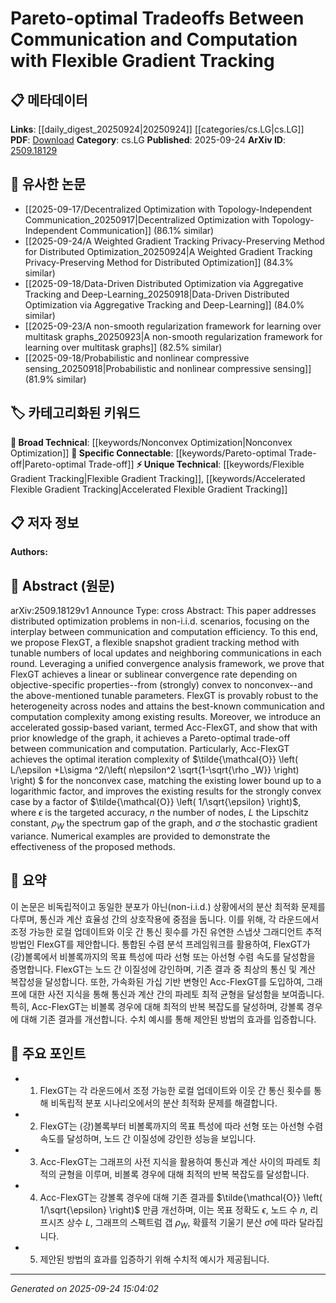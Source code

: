 <!-- KEYWORD_LINKING_METADATA:
{
  "processed_timestamp": "2025-09-24T15:04:02.281271",
  "vocabulary_version": "1.0",
  "selected_keywords": [
    "Flexible Gradient Tracking",
    "Accelerated Flexible Gradient Tracking",
    "Pareto-optimal Trade-off",
    "Nonconvex Optimization"
  ],
  "rejected_keywords": [],
  "similarity_scores": {
    "Flexible Gradient Tracking": 0.8,
    "Accelerated Flexible Gradient Tracking": 0.78,
    "Pareto-optimal Trade-off": 0.75,
    "Nonconvex Optimization": 0.7
  },
  "extraction_method": "AI_prompt_based",
  "budget_applied": true,
  "candidates_json": {
    "candidates": [
      {
        "surface": "FlexGT",
        "canonical": "Flexible Gradient Tracking",
        "aliases": [
          "FlexGT"
        ],
        "category": "unique_technical",
        "rationale": "FlexGT is a novel method introduced in the paper, offering a unique approach to distributed optimization.",
        "novelty_score": 0.85,
        "connectivity_score": 0.65,
        "specificity_score": 0.9,
        "link_intent_score": 0.8
      },
      {
        "surface": "Acc-FlexGT",
        "canonical": "Accelerated Flexible Gradient Tracking",
        "aliases": [
          "Acc-FlexGT"
        ],
        "category": "unique_technical",
        "rationale": "Acc-FlexGT is an accelerated variant of FlexGT, providing a specific enhancement to the method.",
        "novelty_score": 0.8,
        "connectivity_score": 0.6,
        "specificity_score": 0.88,
        "link_intent_score": 0.78
      },
      {
        "surface": "Pareto-optimal trade-off",
        "canonical": "Pareto-optimal Trade-off",
        "aliases": [
          "Pareto-optimal"
        ],
        "category": "specific_connectable",
        "rationale": "The concept of Pareto-optimal trade-offs is central to balancing communication and computation in optimization.",
        "novelty_score": 0.65,
        "connectivity_score": 0.85,
        "specificity_score": 0.7,
        "link_intent_score": 0.75
      },
      {
        "surface": "nonconvex case",
        "canonical": "Nonconvex Optimization",
        "aliases": [
          "nonconvex"
        ],
        "category": "broad_technical",
        "rationale": "Nonconvex optimization is a fundamental concept in the paper's analysis of convergence rates.",
        "novelty_score": 0.5,
        "connectivity_score": 0.9,
        "specificity_score": 0.6,
        "link_intent_score": 0.7
      }
    ],
    "ban_list_suggestions": [
      "method",
      "efficiency",
      "results"
    ]
  },
  "decisions": [
    {
      "candidate_surface": "FlexGT",
      "resolved_canonical": "Flexible Gradient Tracking",
      "decision": "linked",
      "scores": {
        "novelty": 0.85,
        "connectivity": 0.65,
        "specificity": 0.9,
        "link_intent": 0.8
      }
    },
    {
      "candidate_surface": "Acc-FlexGT",
      "resolved_canonical": "Accelerated Flexible Gradient Tracking",
      "decision": "linked",
      "scores": {
        "novelty": 0.8,
        "connectivity": 0.6,
        "specificity": 0.88,
        "link_intent": 0.78
      }
    },
    {
      "candidate_surface": "Pareto-optimal trade-off",
      "resolved_canonical": "Pareto-optimal Trade-off",
      "decision": "linked",
      "scores": {
        "novelty": 0.65,
        "connectivity": 0.85,
        "specificity": 0.7,
        "link_intent": 0.75
      }
    },
    {
      "candidate_surface": "nonconvex case",
      "resolved_canonical": "Nonconvex Optimization",
      "decision": "linked",
      "scores": {
        "novelty": 0.5,
        "connectivity": 0.9,
        "specificity": 0.6,
        "link_intent": 0.7
      }
    }
  ]
}
-->

# Pareto-optimal Tradeoffs Between Communication and Computation with Flexible Gradient Tracking

## 📋 메타데이터

**Links**: [[daily_digest_20250924|20250924]] [[categories/cs.LG|cs.LG]]
**PDF**: [Download](https://arxiv.org/pdf/2509.18129.pdf)
**Category**: cs.LG
**Published**: 2025-09-24
**ArXiv ID**: [2509.18129](https://arxiv.org/abs/2509.18129)

## 🔗 유사한 논문
- [[2025-09-17/Decentralized Optimization with Topology-Independent Communication_20250917|Decentralized Optimization with Topology-Independent Communication]] (86.1% similar)
- [[2025-09-24/A Weighted Gradient Tracking Privacy-Preserving Method for Distributed Optimization_20250924|A Weighted Gradient Tracking Privacy-Preserving Method for Distributed Optimization]] (84.3% similar)
- [[2025-09-18/Data-Driven Distributed Optimization via Aggregative Tracking and Deep-Learning_20250918|Data-Driven Distributed Optimization via Aggregative Tracking and Deep-Learning]] (84.0% similar)
- [[2025-09-23/A non-smooth regularization framework for learning over multitask graphs_20250923|A non-smooth regularization framework for learning over multitask graphs]] (82.5% similar)
- [[2025-09-18/Probabilistic and nonlinear compressive sensing_20250918|Probabilistic and nonlinear compressive sensing]] (81.9% similar)

## 🏷️ 카테고리화된 키워드
**🧠 Broad Technical**: [[keywords/Nonconvex Optimization|Nonconvex Optimization]]
**🔗 Specific Connectable**: [[keywords/Pareto-optimal Trade-off|Pareto-optimal Trade-off]]
**⚡ Unique Technical**: [[keywords/Flexible Gradient Tracking|Flexible Gradient Tracking]], [[keywords/Accelerated Flexible Gradient Tracking|Accelerated Flexible Gradient Tracking]]

## 📋 저자 정보

**Authors:** 

## 📄 Abstract (원문)

arXiv:2509.18129v1 Announce Type: cross 
Abstract: This paper addresses distributed optimization problems in non-i.i.d. scenarios, focusing on the interplay between communication and computation efficiency. To this end, we propose FlexGT, a flexible snapshot gradient tracking method with tunable numbers of local updates and neighboring communications in each round. Leveraging a unified convergence analysis framework, we prove that FlexGT achieves a linear or sublinear convergence rate depending on objective-specific properties--from (strongly) convex to nonconvex--and the above-mentioned tunable parameters. FlexGT is provably robust to the heterogeneity across nodes and attains the best-known communication and computation complexity among existing results. Moreover, we introduce an accelerated gossip-based variant, termed Acc-FlexGT, and show that with prior knowledge of the graph, it achieves a Pareto-optimal trade-off between communication and computation. Particularly, Acc-FlexGT achieves the optimal iteration complexity of $\tilde{\mathcal{O}} \left( L/\epsilon +L\sigma ^2/\left( n\epsilon^2 \sqrt{1-\sqrt{\rho _W}} \right) \right) $ for the nonconvex case, matching the existing lower bound up to a logarithmic factor, and improves the existing results for the strongly convex case by a factor of $\tilde{\mathcal{O}} \left( 1/\sqrt{\epsilon} \right)$, where $\epsilon$ is the targeted accuracy, $n$ the number of nodes, $L$ the Lipschitz constant, $\rho_W$ the spectrum gap of the graph, and $\sigma$ the stochastic gradient variance. Numerical examples are provided to demonstrate the effectiveness of the proposed methods.

## 📝 요약

이 논문은 비독립적이고 동일한 분포가 아닌(non-i.i.d.) 상황에서의 분산 최적화 문제를 다루며, 통신과 계산 효율성 간의 상호작용에 중점을 둡니다. 이를 위해, 각 라운드에서 조정 가능한 로컬 업데이트와 이웃 간 통신 횟수를 가진 유연한 스냅샷 그래디언트 추적 방법인 FlexGT를 제안합니다. 통합된 수렴 분석 프레임워크를 활용하여, FlexGT가 (강)볼록에서 비볼록까지의 목표 특성에 따라 선형 또는 아선형 수렴 속도를 달성함을 증명합니다. FlexGT는 노드 간 이질성에 강인하며, 기존 결과 중 최상의 통신 및 계산 복잡성을 달성합니다. 또한, 가속화된 가십 기반 변형인 Acc-FlexGT를 도입하여, 그래프에 대한 사전 지식을 통해 통신과 계산 간의 파레토 최적 균형을 달성함을 보여줍니다. 특히, Acc-FlexGT는 비볼록 경우에 대해 최적의 반복 복잡도를 달성하며, 강볼록 경우에 대해 기존 결과를 개선합니다. 수치 예시를 통해 제안된 방법의 효과를 입증합니다.

## 🎯 주요 포인트

- 1. FlexGT는 각 라운드에서 조정 가능한 로컬 업데이트와 이웃 간 통신 횟수를 통해 비독립적 분포 시나리오에서의 분산 최적화 문제를 해결합니다.
- 2. FlexGT는 (강)볼록부터 비볼록까지의 목표 특성에 따라 선형 또는 아선형 수렴 속도를 달성하며, 노드 간 이질성에 강인한 성능을 보입니다.
- 3. Acc-FlexGT는 그래프의 사전 지식을 활용하여 통신과 계산 사이의 파레토 최적의 균형을 이루며, 비볼록 경우에 대해 최적의 반복 복잡도를 달성합니다.
- 4. Acc-FlexGT는 강볼록 경우에 대해 기존 결과를 $\tilde{\mathcal{O}} \left( 1/\sqrt{\epsilon} \right)$ 만큼 개선하며, 이는 목표 정확도 $\epsilon$, 노드 수 $n$, 리프시츠 상수 $L$, 그래프의 스펙트럼 갭 $\rho_W$, 확률적 기울기 분산 $\sigma$에 따라 달라집니다.
- 5. 제안된 방법의 효과를 입증하기 위해 수치적 예시가 제공됩니다.


---

*Generated on 2025-09-24 15:04:02*